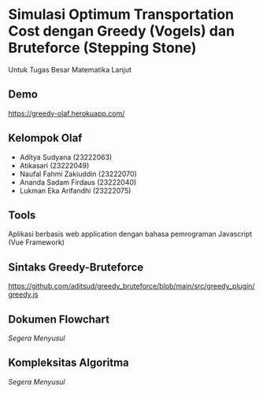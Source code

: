 # Simulasi Optimum Transportation Cost dengan Greedy (Vogels) dan Bruteforce (Stepping Stone)
Untuk Tugas Besar Matematika Lanjut

## Demo
https://greedy-olaf.herokuapp.com/

## Kelompok Olaf
- Aditya Sudyana (23222063)
- Atikasari (23222049)
- Naufal Fahmi Zakiuddin (23222070)
- Ananda Sadam Firdaus (23222040)
- Lukman Eka Arifandhi (23222075)

## Tools
Aplikasi berbasis web application dengan bahasa pemrograman Javascript (Vue Framework)

## Sintaks Greedy-Bruteforce
https://github.com/aditsud/greedy_bruteforce/blob/main/src/greedy_plugin/greedy.js

## Dokumen Flowchart
_Segera Menyusul_

## Kompleksitas Algoritma
_Segera Menyusul_

